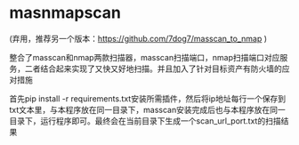 # masnmapscan
(弃用，推荐另一个版本：https://github.com/7dog7/masscan_to_nmap )

整合了masscan和nmap两款扫描器，masscan扫描端口，nmap扫描端口对应服务，二者结合起来实现了又快又好地扫描。并且加入了针对目标资产有防火墙的应对措施

首先pip install -r requirements.txt安装所需插件，然后将ip地址每行一个保存到txt文本里，与本程序放在同一目录下，masscan安装完成后也与本程序放在同一目录下，运行程序即可。最终会在当前目录下生成一个scan_url_port.txt的扫描结果
